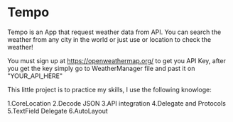 # Tempo
Tempo is an App that request weather data from API. You can search the weather from any city in the world or just use or location to check the weather!

You must sign up at https://openweathermap.org/ to get you API Key, after you get the key simply go to WeatherManager file and past it on "YOUR_API_HERE"

This little project is to practice my skills, I use the following knowloge:

1.CoreLocation
2.Decode JSON
3.API integration
4.Delegate and Protocols
5.TextField Delegate
6.AutoLayout
